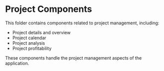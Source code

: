 # Project Components

This folder contains components related to project management, including:

- Project details and overview
- Project calendar
- Project analysis
- Project profitability

These components handle the project management aspects of the application.
